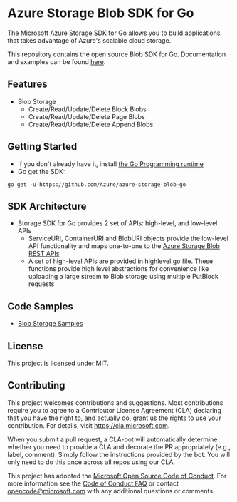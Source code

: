 # Azure Storage Blob SDK for Go
The Microsoft Azure Storage SDK for Go allows you to build applications that takes advantage of Azure's scalable cloud storage. 

This repository contains the open source Blob SDK for Go. Documentation and examples can be found [here](https://godoc.org/github.com/Azure/azure-storage-blob-go/2016-05-31/azblob).

## Features
* Blob Storage
	* Create/Read/Update/Delete Block Blobs
	* Create/Read/Update/Delete Page Blobs
	* Create/Read/Update/Delete Append Blobs

## Getting Started
* If you don't already have it, install [the Go Programming runtime](https://golang.org/dl/)
* Go get the SDK:

```go get -u https://github.com/Azure/azure-storage-blob-go```
		
## SDK Architecture

* Storage SDK for Go provides 2 set of APIs: high-level, and low-level APIs
	* ServiceURI, ContainerURI and BlobURI objects provide the low-level API functionality and maps one-to-one to the [Azure Storage Blob REST APIs](https://docs.microsoft.com/en-us/rest/api/storageservices/blob-service-rest-api)
	* A set of high-level APIs are provided in highlevel.go file. These functions provide high level abstractions for convenience like uploading a large stream to Blob storage using multiple PutBlock requests

## Code Samples
* [Blob Storage Samples](https://github.com/seguler/azure-storage-blob-go/blob/master/2016-05-31/azblob/zt_examples_test.go)

## License
This project is licensed under MIT.

## Contributing
This project welcomes contributions and suggestions.  Most contributions require you to agree to a
Contributor License Agreement (CLA) declaring that you have the right to, and actually do, grant us
the rights to use your contribution. For details, visit https://cla.microsoft.com.

When you submit a pull request, a CLA-bot will automatically determine whether you need to provide
a CLA and decorate the PR appropriately (e.g., label, comment). Simply follow the instructions
provided by the bot. You will only need to do this once across all repos using our CLA.

This project has adopted the [Microsoft Open Source Code of Conduct](https://opensource.microsoft.com/codeofconduct/).
For more information see the [Code of Conduct FAQ](https://opensource.microsoft.com/codeofconduct/faq/) or
contact [opencode@microsoft.com](mailto:opencode@microsoft.com) with any additional questions or comments.
